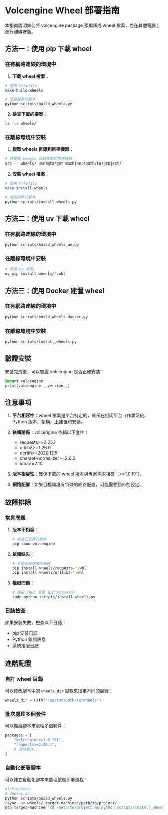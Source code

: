 # Volcengine Wheel 部署指南

本指南說明如何將 volcengine package 預編譯成 wheel 檔案，並在其他電腦上進行離線安裝。

## 方法一：使用 pip 下載 wheel

### 在有網路連線的環境中

1. **下載 wheel 檔案**：
```bash
# 使用 Makefile
make build-wheels

# 或直接執行腳本
python scripts/build_wheels.py
```

2. **檢查下載的檔案**：
```bash
ls -la wheels/
```

### 在離線環境中安裝

1. **複製 wheels 目錄到目標機器**：
```bash
# 將整個 wheels 目錄複製到目標機器
scp -r wheels/ user@target-machine:/path/to/project/
```

2. **安裝 wheel 檔案**：
```bash
# 使用 Makefile
make install-wheels

# 或直接執行腳本
python scripts/install_wheels.py
```

## 方法二：使用 uv 下載 wheel

### 在有網路連線的環境中

```bash
python scripts/build_wheels_uv.py
```

### 在離線環境中安裝

```bash
# 使用 uv 安裝
uv pip install wheels/*.whl
```

## 方法三：使用 Docker 建置 wheel

### 在有網路連線的環境中

```bash
python scripts/build_wheels_docker.py
```

### 在離線環境中安裝

```bash
python scripts/install_wheels.py
```

## 驗證安裝

安裝完成後，可以驗證 volcengine 是否正確安裝：

```python
import volcengine
print(volcengine.__version__)
```

## 注意事項

1. **平台相容性**：wheel 檔案是平台特定的，確保在相同平台（作業系統、Python 版本、架構）上建置和安裝。

2. **依賴關係**：volcengine 依賴以下套件：
   - requests>=2.25.1
   - urllib3>=1.26.0
   - certifi>=2020.12.5
   - charset-normalizer>=2.0.0
   - idna>=2.10

3. **版本相容性**：確保下載的 wheel 版本與專案需求相符（>=1.0.191）。

4. **網路配置**：如果目標環境有特殊的網路配置，可能需要額外的設定。

## 故障排除

### 常見問題

1. **版本不相容**：
   ```bash
   # 檢查已安裝的版本
   pip show volcengine
   ```

2. **依賴缺失**：
   ```bash
   # 手動安裝缺失的依賴
   pip install wheels/requests-*.whl
   pip install wheels/urllib3-*.whl
   ```

3. **權限問題**：
   ```bash
   # 使用 sudo 安裝（Linux/macOS）
   sudo python scripts/install_wheels.py
   ```

### 日誌檢查

如果安裝失敗，檢查以下日誌：
- pip 安裝日誌
- Python 錯誤訊息
- 系統權限日誌

## 進階配置

### 自訂 wheel 目錄

可以修改腳本中的 `wheels_dir` 變數來指定不同的目錄：

```python
wheels_dir = Path("/custom/path/to/wheels")
```

### 批次處理多個套件

可以擴展腳本來處理多個套件：

```python
packages = [
    "volcengine>=1.0.191",
    "requests>=2.25.1",
    # 其他套件...
]
```

### 自動化部署腳本

可以建立自動化腳本來處理整個部署流程：

```bash
#!/bin/bash
# deploy.sh
python scripts/build_wheels.py
rsync -av wheels/ target-machine:/path/to/project/
ssh target-machine "cd /path/to/project && python scripts/install_wheels.py"
``` 